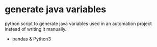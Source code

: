 # generate java variables
python script to generate java variables used in an automation project instead of writing it manually.
<ul>
  <li>pandas & Python3</li>
</ul>
